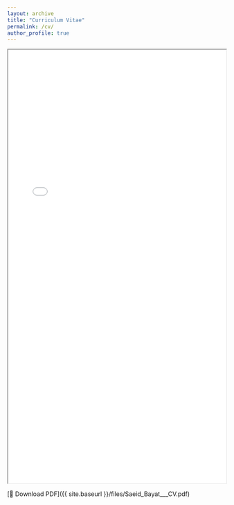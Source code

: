 ```yaml
---
layout: archive
title: "Curriculum Vitae"
permalink: /cv/
author_profile: true
---
```


<iframe src="{{ site.baseurl }}/files/Saeid_Bayat___CV.pdf" width="100%" height="1000px"></iframe>

[📄 Download PDF]({{ site.baseurl }}/files/Saeid_Bayat___CV.pdf)
